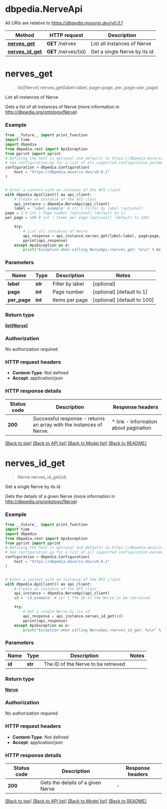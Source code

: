 # dbpedia.NerveApi

All URIs are relative to *https://dbpedia.mosorio.dev/v0.0.1*

Method | HTTP request | Description
------------- | ------------- | -------------
[**nerves_get**](NerveApi.md#nerves_get) | **GET** /nerves | List all instances of Nerve
[**nerves_id_get**](NerveApi.md#nerves_id_get) | **GET** /nerves/{id} | Get a single Nerve by its id


# **nerves_get**
> list[Nerve] nerves_get(label=label, page=page, per_page=per_page)

List all instances of Nerve

Gets a list of all instances of Nerve (more information in http://dbpedia.org/ontology/Nerve)

### Example

```python
from __future__ import print_function
import time
import dbpedia
from dbpedia.rest import ApiException
from pprint import pprint
# Defining the host is optional and defaults to https://dbpedia.mosorio.dev/v0.0.1
# See configuration.py for a list of all supported configuration parameters.
configuration = dbpedia.Configuration(
    host = "https://dbpedia.mosorio.dev/v0.0.1"
)


# Enter a context with an instance of the API client
with dbpedia.ApiClient() as api_client:
    # Create an instance of the API class
    api_instance = dbpedia.NerveApi(api_client)
    label = 'label_example' # str | Filter by label (optional)
page = 1 # int | Page number (optional) (default to 1)
per_page = 100 # int | Items per page (optional) (default to 100)

    try:
        # List all instances of Nerve
        api_response = api_instance.nerves_get(label=label, page=page, per_page=per_page)
        pprint(api_response)
    except ApiException as e:
        print("Exception when calling NerveApi->nerves_get: %s\n" % e)
```

### Parameters

Name | Type | Description  | Notes
------------- | ------------- | ------------- | -------------
 **label** | **str**| Filter by label | [optional] 
 **page** | **int**| Page number | [optional] [default to 1]
 **per_page** | **int**| Items per page | [optional] [default to 100]

### Return type

[**list[Nerve]**](Nerve.md)

### Authorization

No authorization required

### HTTP request headers

 - **Content-Type**: Not defined
 - **Accept**: application/json

### HTTP response details
| Status code | Description | Response headers |
|-------------|-------------|------------------|
**200** | Successful response - returns an array with the instances of Nerve. |  * link - Information about pagination <br>  |

[[Back to top]](#) [[Back to API list]](../README.md#documentation-for-api-endpoints) [[Back to Model list]](../README.md#documentation-for-models) [[Back to README]](../README.md)

# **nerves_id_get**
> Nerve nerves_id_get(id)

Get a single Nerve by its id

Gets the details of a given Nerve (more information in http://dbpedia.org/ontology/Nerve)

### Example

```python
from __future__ import print_function
import time
import dbpedia
from dbpedia.rest import ApiException
from pprint import pprint
# Defining the host is optional and defaults to https://dbpedia.mosorio.dev/v0.0.1
# See configuration.py for a list of all supported configuration parameters.
configuration = dbpedia.Configuration(
    host = "https://dbpedia.mosorio.dev/v0.0.1"
)


# Enter a context with an instance of the API client
with dbpedia.ApiClient() as api_client:
    # Create an instance of the API class
    api_instance = dbpedia.NerveApi(api_client)
    id = 'id_example' # str | The ID of the Nerve to be retrieved

    try:
        # Get a single Nerve by its id
        api_response = api_instance.nerves_id_get(id)
        pprint(api_response)
    except ApiException as e:
        print("Exception when calling NerveApi->nerves_id_get: %s\n" % e)
```

### Parameters

Name | Type | Description  | Notes
------------- | ------------- | ------------- | -------------
 **id** | **str**| The ID of the Nerve to be retrieved | 

### Return type

[**Nerve**](Nerve.md)

### Authorization

No authorization required

### HTTP request headers

 - **Content-Type**: Not defined
 - **Accept**: application/json

### HTTP response details
| Status code | Description | Response headers |
|-------------|-------------|------------------|
**200** | Gets the details of a given Nerve |  -  |

[[Back to top]](#) [[Back to API list]](../README.md#documentation-for-api-endpoints) [[Back to Model list]](../README.md#documentation-for-models) [[Back to README]](../README.md)

